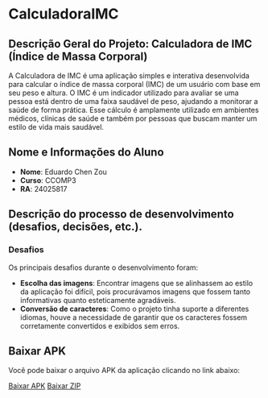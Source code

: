﻿# CalculadoraIMC
 
## Descrição Geral do Projeto: Calculadora de IMC (Índice de Massa Corporal)

A Calculadora de IMC é uma aplicação simples e interativa desenvolvida para calcular o índice de massa corporal (IMC) de um usuário com base em seu peso e altura. O IMC é um indicador utilizado para avaliar se uma pessoa está dentro de uma faixa saudável de peso, ajudando a monitorar a saúde de forma prática. Esse cálculo é amplamente utilizado em ambientes médicos, clínicas de saúde e também por pessoas que buscam manter um estilo de vida mais saudável.

## Nome e Informações do Aluno
- **Nome**: Eduardo Chen Zou
- **Curso**: CCOMP3
- **RA**: 24025817

## Descrição do processo de desenvolvimento (desafios, decisões, etc.). 

### Desafios
Os principais desafios durante o desenvolvimento foram:
- **Escolha das imagens**: Encontrar imagens que se alinhassem ao estilo da aplicação foi difícil, pois procurávamos imagens que fossem tanto informativas quanto esteticamente agradáveis.
- **Conversão de caracteres**: Como o projeto tinha suporte a diferentes idiomas, houve a necessidade de garantir que os caracteres fossem corretamente convertidos e exibidos sem erros.

## Baixar APK

Você pode baixar o arquivo APK da aplicação clicando no link abaixo:

[Baixar APK](https://github.com/LiuYueLYHX/CalculadoraIMC/releases/download/v1.0/app-debug.apk)
[Baixar ZIP](https://github.com/LiuYueLYHX/CalculadoraIMC/archive/refs/tags/v1.0.zip)
